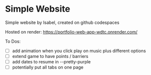 # Simple Website

Simple website by Isabel, created on github codespaces

Hosted on render: https://portfolio-web-app-wdtc.onrender.com/

To Dos:
- [ ] add animation when you click play on music plus different options
- [ ] extend game to have points / barriers
- [ ] add dates to resume in --pretty-purple
- [ ] potentially put all tabs on one page

<!-- ### Deployment

This section has moved here: [https://vitejs.dev/guide/build.html](https://vitejs.dev/guide/build.html) -->
